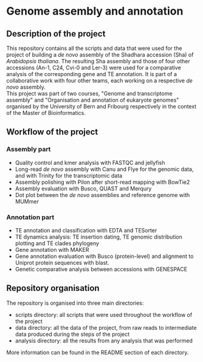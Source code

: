 # Genome assembly and annotation

## Description of the project
This repository contains all the scripts and data that were used for the project of building a _de novo_ assembly of the Shadhara accession (Sha) of _Arabidopsis thaliana_. The resulting Sha assembly and those of four other accessions (An-1, C24, Cvi-0 and Ler-3) were used for a comparative analysis of the corresponding gene and TE annotation. It is part of a collaborative work with four other teams, each working on a respective _de novo_ assembly.  
This project was part of two courses, "Genome and transcriptome assembly" and "Organisation and annotation of eukaryote genomes" organised by the University of Bern and Fribourg respectively in the context of the Master of Bioinformatics.

## Workflow of the project

### Assembly part

* Quality control and kmer analysis with FASTQC and jellyfish
* Long-read _de novo_ assembly with Canu and Flye for the genomic data, and with Trinity for the transcriptomic data
* Assembly polishing with Pilon after short-read mapping with BowTie2
* Assembly evaluation with Busco, QUAST and Merqury
* Dot plot between the _de novo_ assemblies and reference genome with MUMmer
  
### Annotation part

* TE annotation and classification with EDTA and TESorter
* TE dynamics analysis: TE insertion dating, TE genomic distribution plotting and TE clades phylogeny
* Gene annotation with MAKER
* Gene annotation evaluation with Busco (protein-level) and alignment to Uniprot protein sequences with blast. 
* Genetic comparative analysis between accessions with GENESPACE

## Repository organisation
The repository is organised into three main directories:
- scripts directory: all scripts that were used throughout the workflow of the project
- data directory: all the data of the project, from raw reads to intermediate data produced during the steps of the project
- analysis directory: all the results from any analysis that was performed
  
More information can be found in the README section of each directory.
